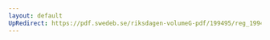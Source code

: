 ```yaml
---
layout: default
UpRedirect: https://pdf.swedeb.se/riksdagen-volumeG-pdf/199495/reg_199495/reg_199495_0409.pdf
---
```

